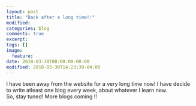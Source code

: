 ```yaml
---
layout: post
title: "Back after a long time!!"
modified:
categories: blog
comments: true
excerpt:
tags: []
image:
  feature:
date: 2018-03-30T00:00:00-00:00
modified: 2018-03-30T14:23:39-04:00
---
```


I have been away from the website for a very long time now! I have decide to write atleast one blog every week, about whatever I learn new.<br>
So, stay tuned! More blogs coming !!

